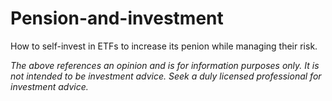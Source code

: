 # Pension-and-investment
How to self-invest in ETFs to increase its penion while managing their risk.

_The above references an opinion and is for information purposes only. It is not intended to be investment advice. Seek a duly licensed professional for investment advice._
